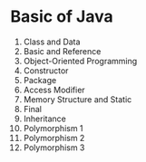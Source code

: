 # Basic of Java
  1. Class and Data
  2. Basic and Reference
  3. Object-Oriented Programming
  4. Constructor
  5. Package
  6. Access Modifier
  7. Memory Structure and Static
  8. Final
  9. Inheritance
  10. Polymorphism 1
  11. Polymorphism 2
  12. Polymorphism 3